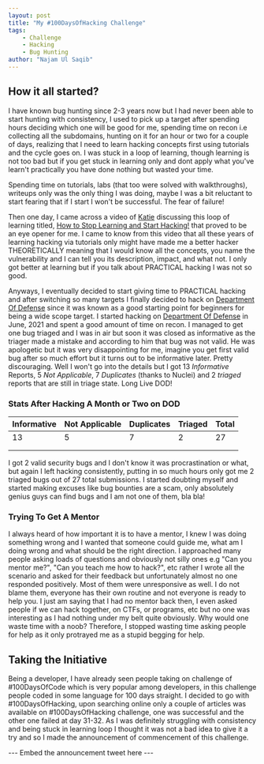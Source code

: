 ```yaml
---
layout: post
title: "My #100DaysOfHacking Challenge"
tags:
    - Challenge
    - Hacking 
    - Bug Hunting
author: "Najam Ul Saqib"
---
```


## How it all started?
I have known bug hunting since 2-3 years now but I had never been able to start hunting with consistency, I used to pick up a target after spending hours deciding which one will be good for me, spending time on recon i.e collecting all the subdomains, hunting on it for an hour or two for a couple of days, realizing that I need to learn hacking concepts first using tutorials and the cycle goes on. I was stuck in a loop of learning, though learning is not too bad but if you get stuck in learning only and dont apply what you've learn't practically you have done nothing but wasted your time.

Spending time on tutorials, labs (that too were solved with walkthroughs), writeups only was the only thing I was doing, maybe I was a bit reluctant to start fearing that if I start I won't be successful. The fear of failure!

Then one day, I came across a video of [Katie](https://www.twitter.com/insiderphd) discussing this loop of learning titled, [How to Stop Learning and Start Hacking!](https://www.youtube.com/watch?v=etP1hgJXijw) that proved to be an eye opener for me. I came to know from this video that all these years of learning hacking via tutorials only might have made me a better hacker THEORETICALLY meaning that I would know all the concepts, you name the vulnerability and I can tell you its description, impact, and what not. I only got better at learning but if you talk about PRACTICAL hacking I was not so good.

Anyways, I eventually decided to start giving time to PRACTICAL hacking and after switching so many targets I finally decided to hack on [Department Of Defense](https://hackerone.com/deptofdefense) since it was known as a good starting point for beginners for being a wide scope target. I started hacking on [Department Of Defense](https://hackerone.com/deptofdefense) in June, 2021 and spent a good amount of time on recon. I managed to get one bug triaged and I was in air but soon it was closed as informative as the triager made a mistake and according to him that bug was not valid. He was apologetic but it was very disappointing for me, imagine you get first valid bug after so much effort but it turns out to be informative later. Pretty discouraging. Well I won't go into the details but I got 13 *Informative* Reports, 5 *Not Applicable*, 7 *Duplicates* (thanks to Nuclei) and 2 *triaged* reports that are still in triage state. Long Live DOD! 

### Stats After Hacking A Month or Two on DOD

| Informative | Not Applicable | Duplicates | Triaged | Total |
|-------------|----------------|------------|---------|-------|
| 13          | 5              | 7          | 2       | 27    |
|             |                |            |         |       |
|             |                |            |         |       |

I got 2 valid security bugs and I don't know it was procrastination or what, but again I left hacking consistently, putting in so much hours only got me 2 triaged bugs out of 27 total submissions. I started doubting myself and started making excuses like bug bounties are a scam, only absolutely genius guys can find bugs and I am not one of them, bla bla!

### Trying To Get A Mentor
I always heard of how important it is to have a mentor, I knew I was doing something wrong and I wanted that someone could guide me, what am I doing wrong and what should be the right direction. I approached many people asking loads of questions and obviously not silly ones e.g "Can you mentor me?", "Can you teach me how to hack?", etc rather I wrote all the scenario and asked for their feedback but unfortunately almost no one responded positively. Most of them were unresponsive as well. I do not blame them, everyone has their own routine and not everyone is ready to help you. I just am saying that I had no mentor back then, I even asked people if we can hack together, on CTFs, or programs, etc but no one was interesting as I had nothing under my belt quite obviously. Why would one waste time with a noob? Therefore, I stopped wasting time asking people for help as it only protrayed me as a stupid begging for help.

## Taking the Initiative
Being a developer, I have already seen people taking on challenge of #100DaysOfCode which is very popular among developers, in this challenge people coded in some language for 100 days straight. I decided to go with #100DaysOfHacking, upon searching online only a couple of articles was available on #100DaysOfHacking challenge, one was successful and the other one failed at day 31-32. As I was definitely struggling with consistency and being stuck in learning loop I thought it was not a bad idea to give it a try and so I made the announcement of commencement of this challenge.

--- Embed the announcement tweet here ---

<!-- Potential headlines:
9 Lessons I learned from #100DaysOfHacking Challenge
#100DaysOfHacking Challenge: A game changer for me 
The Power of #100DaysOfHacking: How it proved to be a game changer for me?
The Power of #100DaysOfHacking: How it helped me? 
#100DaysOfHacking Challenge: Is it worth the effort?
Why #100DaysOfHacking is Worth Your Attention?
The #100DaysOfHacking Challenge Which Made Me a Better Hacker

Talk about: why you started, who supported you, burn out, triager congrats, crticism, appreaciation, include your repo of tweets, discuss about how your experience is fragmented and you cant give a figure of how long have you been hacking(if suitable), discuss how you have made a trend and people started following you -->